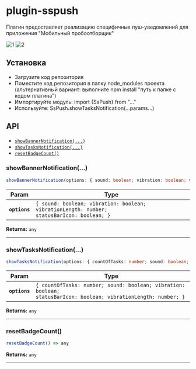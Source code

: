 # plugin-sspush

Плагин предоставляет реализацию специфичных пуш-уведомлений для приложения "Мобильный пробоотборщик"

![1](https://i.ibb.co/rQJsTmd/image.jpg)
![2](https://i.ibb.co/NYgvnMS/image.jpg)

## Установка

* Загрузите код репозитория
* Поместите код репозитория в папку node_modules проекта (альтернативный вариант: выполните npm install "путь к папке с кодом плагина")
* Импортируйте модуль: import {SsPush} from "..."
* Используйте: SsPush.showTasksNotification(...params...)

## API

<docgen-index>

* [`showBannerNotification(...)`](#showbannernotification)
* [`showTasksNotification(...)`](#showtasksnotification)
* [`resetBadgeCount()`](#resetbadgecount)

</docgen-index>

<docgen-api>
<!--Update the source file JSDoc comments and rerun docgen to update the docs below-->


### showBannerNotification(...)

```typescript
showBannerNotification(options: { sound: boolean; vibration: boolean; vibrationLength: number; statusBarIcon: boolean; }) => any
```

| Param         | Type                                                                                                  |
| ------------- | ----------------------------------------------------------------------------------------------------- |
| **`options`** | <code>{ sound: boolean; vibration: boolean; vibrationLength: number; statusBarIcon: boolean; }</code> |

**Returns:** <code>any</code>

--------------------


### showTasksNotification(...)

```typescript
showTasksNotification(options: { countOfTasks: number; sound: boolean; vibration: boolean; statusBarIcon: boolean; vibrationLength: number; }) => any
```

| Param         | Type                                                                                                                        |
| ------------- | --------------------------------------------------------------------------------------------------------------------------- |
| **`options`** | <code>{ countOfTasks: number; sound: boolean; vibration: boolean; statusBarIcon: boolean; vibrationLength: number; }</code> |

**Returns:** <code>any</code>

--------------------


### resetBadgeCount()

```typescript
resetBadgeCount() => any
```

**Returns:** <code>any</code>

--------------------

</docgen-api>
